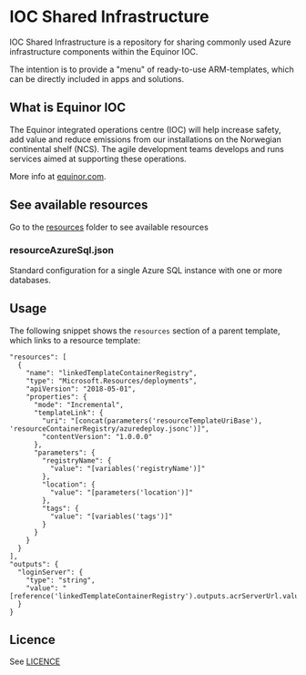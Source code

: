 # IOC Shared Infrastructure

IOC Shared Infrastructure is a repository for sharing commonly used Azure infrastructure components within the Equinor IOC. 

The intention is to provide a "menu" of ready-to-use ARM-templates, which can be directly included in apps and solutions. 

## What is Equinor IOC

The Equinor integrated operations centre (IOC) will help increase safety, add value and reduce emissions from our installations on the Norwegian continental shelf (NCS). The agile development teams develops and runs services aimed at supporting these operations.

More info at [equinor.com](https://www.equinor.com/en/news/27nov2017-integrated-operations-centre.html).

## See available resources


Go to the [resources](resources) folder to see available resources


### resourceAzureSql.json

Standard configuration for a single Azure SQL instance with one or more databases.

## Usage

The following snippet shows the `resources` section of a parent template, which
links to a resource template:
```
"resources": [
  {
    "name": "linkedTemplateContainerRegistry",
    "type": "Microsoft.Resources/deployments",
    "apiVersion": "2018-05-01",
    "properties": {
      "mode": "Incremental",
      "templateLink": {
        "uri": "[concat(parameters('resourceTemplateUriBase'), 'resourceContainerRegistry/azuredeploy.jsonc')]",
        "contentVersion": "1.0.0.0"
      },
      "parameters": {
        "registryName": {
          "value": "[variables('registryName')]"
        },
        "location": {
          "value": "[parameters('location')]"
        },
        "tags": {
          "value": "[variables('tags')]"
        }
      }
    }
  }
],
"outputs": {
  "loginServer": {
    "type": "string",
    "value": "[reference('linkedTemplateContainerRegistry').outputs.acrServerUrl.value]"
  }
}
```


## Licence
See [LICENCE](LICENCE)
